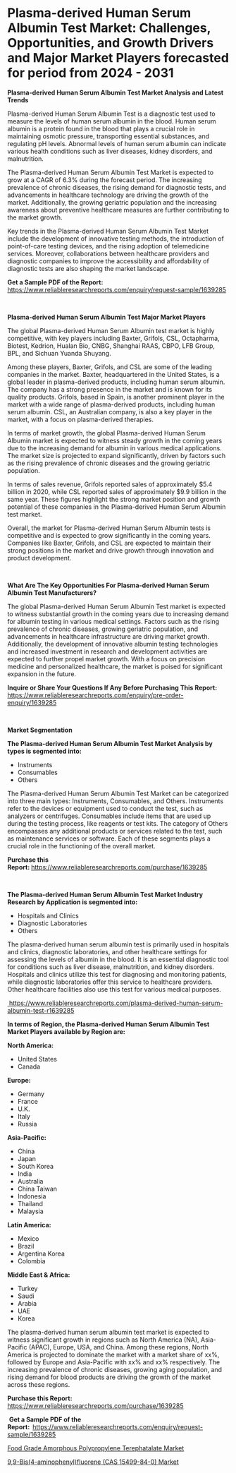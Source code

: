 <p><h1>Plasma-derived Human Serum Albumin Test Market: Challenges, Opportunities, and Growth Drivers and Major Market Players forecasted for period from 2024 - 2031</h1></p><p><strong>Plasma-derived Human Serum Albumin Test Market Analysis and Latest Trends</strong></p>
<p><p>Plasma-derived Human Serum Albumin Test is a diagnostic test used to measure the levels of human serum albumin in the blood. Human serum albumin is a protein found in the blood that plays a crucial role in maintaining osmotic pressure, transporting essential substances, and regulating pH levels. Abnormal levels of human serum albumin can indicate various health conditions such as liver diseases, kidney disorders, and malnutrition.</p><p>The Plasma-derived Human Serum Albumin Test Market is expected to grow at a CAGR of 6.3% during the forecast period. The increasing prevalence of chronic diseases, the rising demand for diagnostic tests, and advancements in healthcare technology are driving the growth of the market. Additionally, the growing geriatric population and the increasing awareness about preventive healthcare measures are further contributing to the market growth.</p><p>Key trends in the Plasma-derived Human Serum Albumin Test Market include the development of innovative testing methods, the introduction of point-of-care testing devices, and the rising adoption of telemedicine services. Moreover, collaborations between healthcare providers and diagnostic companies to improve the accessibility and affordability of diagnostic tests are also shaping the market landscape.</p></p>
<p><strong>Get a Sample PDF of the Report:&nbsp;</strong> <a href="https://www.reliableresearchreports.com/enquiry/request-sample/1639285">https://www.reliableresearchreports.com/enquiry/request-sample/1639285</a></p>
<p>&nbsp;</p>
<p><strong>Plasma-derived Human Serum Albumin Test Major Market Players</strong></p>
<p><p>The global Plasma-derived Human Serum Albumin test market is highly competitive, with key players including Baxter, Grifols, CSL, Octapharma, Biotest, Kedrion, Hualan Bio, CNBG, Shanghai RAAS, CBPO, LFB Group, BPL, and Sichuan Yuanda Shuyang. </p><p>Among these players, Baxter, Grifols, and CSL are some of the leading companies in the market. Baxter, headquartered in the United States, is a global leader in plasma-derived products, including human serum albumin. The company has a strong presence in the market and is known for its quality products. Grifols, based in Spain, is another prominent player in the market with a wide range of plasma-derived products, including human serum albumin. CSL, an Australian company, is also a key player in the market, with a focus on plasma-derived therapies.</p><p>In terms of market growth, the global Plasma-derived Human Serum Albumin market is expected to witness steady growth in the coming years due to the increasing demand for albumin in various medical applications. The market size is projected to expand significantly, driven by factors such as the rising prevalence of chronic diseases and the growing geriatric population.</p><p>In terms of sales revenue, Grifols reported sales of approximately $5.4 billion in 2020, while CSL reported sales of approximately $9.9 billion in the same year. These figures highlight the strong market position and growth potential of these companies in the Plasma-derived Human Serum Albumin test market.</p><p>Overall, the market for Plasma-derived Human Serum Albumin tests is competitive and is expected to grow significantly in the coming years. Companies like Baxter, Grifols, and CSL are expected to maintain their strong positions in the market and drive growth through innovation and product development.</p></p>
<p>&nbsp;</p>
<p><strong>What Are The Key Opportunities For Plasma-derived Human Serum Albumin Test Manufacturers?</strong></p>
<p><p>The global Plasma-derived Human Serum Albumin Test market is expected to witness substantial growth in the coming years due to increasing demand for albumin testing in various medical settings. Factors such as the rising prevalence of chronic diseases, growing geriatric population, and advancements in healthcare infrastructure are driving market growth. Additionally, the development of innovative albumin testing technologies and increased investment in research and development activities are expected to further propel market growth. With a focus on precision medicine and personalized healthcare, the market is poised for significant expansion in the future.</p></p>
<p><strong>Inquire or Share Your Questions If Any Before Purchasing This Report:</strong> <a href="https://www.reliableresearchreports.com/enquiry/pre-order-enquiry/1639285">https://www.reliableresearchreports.com/enquiry/pre-order-enquiry/1639285</a></p>
<p>&nbsp;</p>
<p><strong>Market Segmentation</strong></p>
<p><strong>The Plasma-derived Human Serum Albumin Test Market Analysis by types is segmented into:</strong></p>
<p><ul><li>Instruments</li><li>Consumables</li><li>Others</li></ul></p>
<p><p>The Plasma-derived Human Serum Albumin Test Market can be categorized into three main types: Instruments, Consumables, and Others. Instruments refer to the devices or equipment used to conduct the test, such as analyzers or centrifuges. Consumables include items that are used up during the testing process, like reagents or test kits. The category of Others encompasses any additional products or services related to the test, such as maintenance services or software. Each of these segments plays a crucial role in the functioning of the overall market.</p></p>
<p><strong>Purchase this Report:&nbsp;</strong><a href="https://www.reliableresearchreports.com/purchase/1639285">https://www.reliableresearchreports.com/purchase/1639285</a></p>
<p>&nbsp;</p>
<p><strong>The Plasma-derived Human Serum Albumin Test Market Industry Research by Application is segmented into:</strong></p>
<p><ul><li>Hospitals and Clinics</li><li>Diagnostic Laboratories</li><li>Others</li></ul></p>
<p><p>The plasma-derived human serum albumin test is primarily used in hospitals and clinics, diagnostic laboratories, and other healthcare settings for assessing the levels of albumin in the blood. It is an essential diagnostic tool for conditions such as liver disease, malnutrition, and kidney disorders. Hospitals and clinics utilize this test for diagnosing and monitoring patients, while diagnostic laboratories offer this service to healthcare providers. Other healthcare facilities also use this test for various medical purposes.</p></p>
<p><a href="https://www.reliableresearchreports.com/plasma-derived-human-serum-albumin-test-r1639285">&nbsp;https://www.reliableresearchreports.com/plasma-derived-human-serum-albumin-test-r1639285</a></p>
<p><strong>In terms of Region, the Plasma-derived Human Serum Albumin Test Market Players available by Region are:</strong></p>
<p>
    <p> <strong> North America: </strong>
        <ul>
            <li>United States</li>
            <li>Canada</li>
        </ul>
        </p> 
    <p> <strong> Europe: </strong>
        <ul>
            <li>Germany</li>
            <li>France</li>
            <li>U.K.</li>
            <li>Italy</li>
            <li>Russia</li>
        </ul>
        </p> 
    <p> <strong> Asia-Pacific: </strong>
        <ul>
            <li>China</li>
            <li>Japan</li>
            <li>South Korea</li>
            <li>India</li>
            <li>Australia</li>
            <li>China Taiwan</li>
            <li>Indonesia</li>
            <li>Thailand</li>
            <li>Malaysia</li>
        </ul>
        </p> 
    <p> <strong> Latin America: </strong>
        <ul>
            <li>Mexico</li>
            <li>Brazil</li>
            <li>Argentina Korea</li>
            <li>Colombia</li>
        </ul>
        </p> 
    <p> <strong> Middle East & Africa: </strong>
        <ul>
            <li>Turkey</li>
            <li>Saudi</li>
            <li>Arabia</li>
            <li>UAE</li>
            <li>Korea</li>
        </ul>
    </p>
    </p>
<p><p>The plasma-derived human serum albumin test market is expected to witness significant growth in regions such as North America (NA), Asia-Pacific (APAC), Europe, USA, and China. Among these regions, North America is projected to dominate the market with a market share of xx%, followed by Europe and Asia-Pacific with xx% and xx% respectively. The increasing prevalence of chronic diseases, growing aging population, and rising demand for blood products are driving the growth of the market across these regions.</p></p>
<p><strong>Purchase this Report: </strong><a href="https://www.reliableresearchreports.com/purchase/1639285">https://www.reliableresearchreports.com/purchase/1639285</a></p>
<p>&nbsp;<strong>Get a Sample PDF of the Report:&nbsp;&nbsp;</strong><a href="https://www.reliableresearchreports.com/enquiry/request-sample/1639285">https://www.reliableresearchreports.com/enquiry/request-sample/1639285</a></p>
<p><strong></strong></p>
<p><p><a href="https://issuu.com/reportprime-2/docs/food-grade-amorphous-polypropylene-terephatalate-m">Food Grade Amorphous Polypropylene Terephatalate Market</a></p><p><a href="https://copper-carbon-84f.notion.site/9-9-Bis-4-aminophenyl-fluorene-CAS-15499-84-0-Market-Size-Market-Outlook-and-Market-Forecast-202-077f0357eafe4e40b35986b7b7c2ed41">9,9-Bis(4-aminophenyl)fluorene (CAS 15499-84-0) Market</a></p></p>